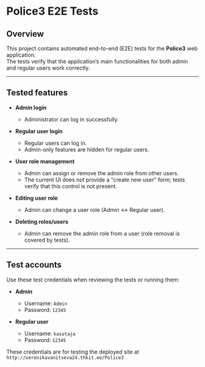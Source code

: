 # Police3 E2E Tests

## Overview

This project contains automated end-to-end (E2E) tests for the **Police3** web application.  
The tests verify that the application’s main functionalities for both admin and regular users work correctly.

---

## Tested features

- **Admin login**  
  - Administrator can log in successfully.

- **Regular user login**  
  - Regular users can log in.  
  - Admin-only features are hidden for regular users.

- **User role management**  
  - Admin can assign or remove the admin role from other users.  
  - The current UI does not provide a "create new user" form; tests verify that this control is not present.

- **Editing user role**  
  - Admin can change a user role (Admin ↔ Regular user).

- **Deleting roles/users**  
  - Admin can remove the admin role from a user (role removal is covered by tests).

---

## Test accounts

Use these test credentials when reviewing the tests or running them:

- **Admin**
  - Username: `Admin`
  - Password: `12345`

- **Regular user**
  - Username: `kasutaja`
  - Password: `12345`

These credentials are for testing the deployed site at `http://veronikavanitseva24.thkit.ee/Police3`



